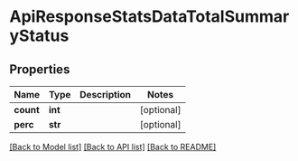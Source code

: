 # ApiResponseStatsDataTotalSummaryStatus

## Properties
Name | Type | Description | Notes
------------ | ------------- | ------------- | -------------
**count** | **int** |  | [optional] 
**perc** | **str** |  | [optional] 

[[Back to Model list]](../README.md#documentation-for-models) [[Back to API list]](../README.md#documentation-for-api-endpoints) [[Back to README]](../README.md)


